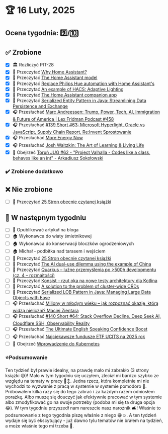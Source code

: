 # 🏆 16 Luty, 2025

## Ocena tygodnia: 9️⃣/🔟

## ✅ Zrobione
- [x] 🏛️ Rozliczyć PIT-28
- [x] 📗 Przeczytać [Why Home Assistant?](https://blog.frankel.ch/home-assistant/1/)
- [x] 📗 Przeczytać [The Home Assistant model](https://blog.frankel.ch/home-assistant/2/)
- [x] 📗 Przeczytać [Replace Philips Hue automation with Home Assistant's](https://blog.frankel.ch/home-assistant/3/)
- [x] 📗 Przeczytać [An example of HACS: Adaptive Lighting](https://blog.frankel.ch/home-assistant/4/)
- [x] 📗 Przeczytać [The Home Assistant companion app](https://blog.frankel.ch/home-assistant/5/)
- [x] 📗 Przeczytać [Serialized Entity Pattern in Java: Streamlining Data Persistence and Exchange](https://java-design-patterns.com/patterns/serialized-entity/)
- [x] 🎧 Przesłuchać [Marc Andreessen: Trump, Power, Tech, AI, Immigration & Future of America | Lex Fridman Podcast #458](https://youtu.be/OHWnPOKh_S0)
- [x] 🎧 Przesłuchać [#139 Short #63: Microsoft Hyperlight, Oracle vs JavaScript, Supply Chain Report, Re:Invent Sprostowanie](https://patoarchitekci.io/139/)
- [x] 🎧 Przesłuchać [More Energy Now](https://effortlessenglishshow.com/more-energy-now)
- [x] 🎧 Przesłuchać [Josh Waitzkin: The Art of Learning & Living Life](https://www.hubermanlab.com/episode/josh-waitzkin-the-art-of-learning-living-life)
- [x] 🎥 Obejrzeć [Toruń JUG #62 - "Project Valhalla - Codes like a class, behaves like an int" - Arkadiusz Sokołowski](https://youtu.be/ga83laKH5uI)

### ✔️ Zrobione dodatkowo

## ❌ Nie zrobione
- [ ] 📗 Przeczytać [25 Stron obecnie czytanej książki](https://github.com/BartoszDabek/bdabek.pl/blob/master/miscellaneous/books.md)

## 📝 W następnym tygodniu
- [ ] 📝 Opublikować artykuł na bloga
- [ ] 🏠 Wykonawca do wiaty śmietnikowej
- [ ] 🏠 Wykonawca do konserwacji bloczków ogrodzeniowych
- [ ] 🏠 Michał - podbitka nad tarasem i wejściem
- [ ] 📗 Przeczytać [25 Stron obecnie czytanej książki](https://github.com/BartoszDabek/bdabek.pl/blob/master/miscellaneous/books.md)
- [ ] 📗 Przeczytać [The AI dual-use dilemma using the example of China](https://blog.allegro.tech/2025/02/the-ai-dual-use-dilemma-using-the-example-of-china.html)
- [ ] 📗 Przeczytać [Quarkus – luźne przemyślenia po >500h developmentu (cz. 4 – rozmaitości)](https://blog.jgardo.dev/2025/01/31/quarkus-luzne-przemyslenia-po-500h-developmentu-cz-4-rozmaitosci/)
- [ ] 📗 Przeczytać [Konsist – rzut oka na nowe testy architektury dla Kotlina](https://pkubowicz.pl/konsist-rzut-oka-na-nowe-testy-architektury-dla-kotlina/)
- [ ] 📗 Przeczytać [A solution to the problem of cluster-wide CRDs](https://foojay.io/today/a-solution-to-the-problem-of-cluster-wide-crds/)
- [ ] 📗 Przeczytać [Serialized LOB Pattern in Java: Managing Large Data Objects with Ease](https://java-design-patterns.com/patterns/serialized-lob/)
- [ ] 🎧 Przesłuchać [Miliony w młodym wieku – jak rozpoznać okazję, którą widzą nieliczni? Maciej Zientara](https://youtu.be/YCeylviNxcE)
- [ ] 🎧 Przesłuchać [#140 Short #64: Stack Overflow Decline, Deep Seek AI, Cloudflare SSH, Observability Reality](https://patoarchitekci.io/140/)
- [ ] 🎧 Przesłuchać [The Ultimate English Speaking Confidence Boost](https://effortlessenglishshow.com/the-ultimate-english-speaking-confidence-boost)
- [ ] 🎧 Przesłuchać [Najciekawsze fundusze ETF UCITS na 2025 rok](https://inwestomat.eu/najciekawsze-fundusze-etf-ucits-na-2025-rok/)
- [ ] 🎥 Obejrzeć [Wprowadzenie do Kubernetes](https://youtu.be/kLDh7wwjo1I)

### ⭐Podsumowanie
Ten tydzień był prawie idealny, na prawdę mało mi zabrakło (3 strony książki 😅)! Mało w tym tygodniu się uczyłem, zleciał mi bardzo szybko ze względu na tematy w pracy 🙂‍↕️. Jedna rzecz, która kompletnie mi nie wychodzi to wyzwanie z pracą w systemie w systemie pomodoro 🍅. Próbowałem kilka razy się do tego zabrać i za każdym razem odniosłem porażkę. Albo muszę się douczyć jak efektywnie pracować w tym systemie albo zmodyfikować go na swoje potrzeby (podoba mi się ta druga opcja 😂). W tym tygodniu przyszedł nam nareszcie nasz narożnik 🛋️! Właśnie to podsumowanie z tego tygodnia piszę właśnie z niego 😁☺️. A ten tydzień wydaje się być ekscytujący - już dawno tylu tematów nie brałem na tydzień, a może właśnie tego mi trzeba 🤔.
